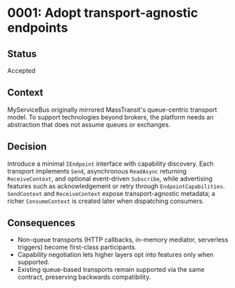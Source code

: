 # 0001: Adopt transport-agnostic endpoints

## Status
Accepted

## Context
MyServiceBus originally mirrored MassTransit's queue-centric transport model. To support technologies beyond brokers, the platform needs an abstraction that does not assume queues or exchanges.

## Decision
Introduce a minimal `IEndpoint` interface with capability discovery. Each transport implements `Send`, asynchronous `ReadAsync` returning `ReceiveContext`, and optional event-driven `Subscribe`, while advertising features such as acknowledgement or retry through `EndpointCapabilities`. `SendContext` and `ReceiveContext` expose transport-agnostic metadata; a richer `ConsumeContext` is created later when dispatching consumers.

## Consequences
- Non-queue transports (HTTP callbacks, in-memory mediator, serverless triggers) become first-class participants.
- Capability negotiation lets higher layers opt into features only when supported.
- Existing queue-based transports remain supported via the same contract, preserving backwards compatibility.
